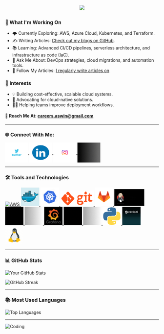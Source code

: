 <h1 align="center">
    <img src="https://readme-typing-svg.herokuapp.com/?font=Righteous&size=35&center=true&vCenter=true&width=700&height=70&duration=4000&lines=Hi+There!+👋;+I'm+Aswin+Sahu!;+A+DevOps+and+DevSecOps+Engineer!;+Let's+innovate+together!" />
</h1>


### 🚀 What I'm Working On
- 🌩️ Currently Exploring: AWS, Azure Cloud, Kubernetes, and Terraform.
- ✍️ Writing Articles: [Check out my blogs on GitHub](https://aswinsahu.github.io/aswin.github.io/).
- 📚 Learning: Advanced CI/CD pipelines, serverless architecture, and infrastructure as code (IaC).
- 💬 Ask Me About: DevOps strategies, cloud migrations, and automation tools.
- 📝 Follow My Articles: [I regularly write articles on](https://hashnode.com/@aswinsahu)

### 🌟 Interests
- 💡 Building cost-effective, scalable cloud systems.
- 🎯 Advocating for cloud-native solutions.
- 👩‍💻 Helping teams improve deployment workflows.

#### 📧 Reach Me At: careers.aswin@gmail.com

---

### 🌐 Connect With Me:
<p align="left">
    <a href="https://x.com/Aswinsahuu" target="_blank">
        <img align="center" src="https://github.com/AswinSahu/AswinSahu/blob/main/twitter.gif" alt="Aswinsahuu" height="65" width="75" />
    </a>
    <a href="https://www.linkedin.com/in/aswin-sahu/" target="_blank">
        <img align="center" src="https://raw.githubusercontent.com/AswinSahu/AswinSahu/main/linkedin.gif" alt="LinkedIn Profile" height="65" width="75" />
    </a>
    <a href="https://www.instagram.com/cloudopsarchitect/" target="_blank">
        <img align="center" src="https://github.com/AswinSahu/AswinSahu/blob/main/insta.gif" alt="Aswin - CloudOps Visionary" height="65" width="75" />
    </a>
    <a href="https://hashnode.com/@aswinsahu" target="_blank">
        <img align="center" src="https://raw.githubusercontent.com/AswinSahu/AswinSahu/main/hashnode.gif" alt="aswinsahu" height="65" width="75" />
    </a>
</p>

---

### 🛠️ Tools and Technologies

<p align="left">
  <a href="https://aws.amazon.com" target="_blank" rel="noreferrer">
    <img src="https://raw.githubusercontent.com/AswinSahu/AswinSahu/main/aws.gif" alt="AWS" height="50" />
  </a>
  <a href="https://www.docker.com/" target="_blank" rel="noreferrer">
    <img src="https://raw.githubusercontent.com/AswinSahu/AswinSahu/main/whale-docker.gif" alt="Docker" height="60" />
  </a>
  <a href="https://kubernetes.io/" target="_blank" rel="noreferrer">
    <img src="https://raw.githubusercontent.com/AswinSahu/AswinSahu/main/kuber.gif" alt="Kubernetes" height="60" />
  </a>
  <a href="https://git-scm.com/" target="_blank" rel="noreferrer">
    <img src="https://raw.githubusercontent.com/AswinSahu/AswinSahu/main/git.gif" alt="Git" height="50" />
  </a>
  <a href="https://about.gitlab.com/" target="_blank" rel="noreferrer">
    <img src="https://raw.githubusercontent.com/AswinSahu/AswinSahu/main/gitlab.gif" alt="GitLab" height="60" />
  </a>
  <a href="https://www.jenkins.io/" target="_blank" rel="noreferrer">
    <img src="https://raw.githubusercontent.com/AswinSahu/AswinSahu/main/jenkins.gif" alt="Jenkins" height="55" />
  </a>
  <a href="https://www.terraform.io/" target="_blank" rel="noreferrer">
    <img src="https://raw.githubusercontent.com/AswinSahu/AswinSahu/main/terraform.gif" alt="Terraform" height="60" />
  </a>
  <a href="https://www.ansible.com/" target="_blank" rel="noreferrer">
    <img src="https://raw.githubusercontent.com/AswinSahu/AswinSahu/main/ansible.gif" alt="Ansible" height="60" />
  </a>
  <a href="https://grafana.com/" target="_blank" rel="noreferrer">
    <img src="https://raw.githubusercontent.com/AswinSahu/AswinSahu/main/grafana.gif" alt="Grafana" height="60" />
  </a>
  <a href="https://prometheus.io/" target="_blank" rel="noreferrer">
    <img src="https://raw.githubusercontent.com/AswinSahu/AswinSahu/main/prometheus.gif" alt="Prometheus" height="60" />
  </a>
  <a href="https://helm.sh/" target="_blank" rel="noreferrer">
    <img src="https://raw.githubusercontent.com/AswinSahu/AswinSahu/main/helm.gif" alt="Helm" height="60" />
  </a>
  <a href="https://www.python.org/" target="_blank" rel="noreferrer">
    <img src="https://raw.githubusercontent.com/AswinSahu/AswinSahu/main/python.gif" alt="Python" height="60" />
  </a>
  <a href="https://circleci.com/" target="_blank" rel="noreferrer">
    <img src="https://raw.githubusercontent.com/AswinSahu/AswinSahu/main/circleci.gif" alt="CircleCI" height="60" />
  </a>
  <a href="https://www.linux.org/" target="_blank" rel="noreferrer">
    <img src="https://raw.githubusercontent.com/AswinSahu/AswinSahu/main/linux.gif" alt="Linux" height="60" />
  </a>
</p>



---

### 📊 GitHub Stats
![Your GitHub Stats](https://github-readme-stats.vercel.app/api?username=YourUsername&show_icons=true&theme=radical)

![GitHub Streak](https://github-readme-streak-stats.herokuapp.com/?user=YourUsername&theme=radical)

---

### 📚 Most Used Languages
![Top Languages](https://github-readme-stats.vercel.app/api/top-langs/?username=YourUsername&layout=compact&theme=radical)

---

![Coding](https://link-to-your-image.com)

